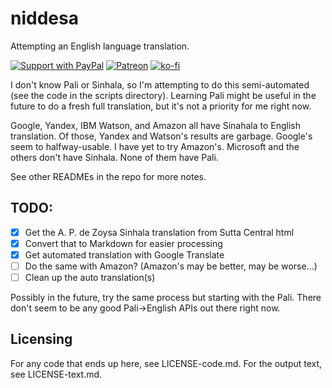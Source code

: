 # niddesa

Attempting an English language translation.

[![Support with PayPal](https://img.shields.io/badge/paypal-donate-yellow.png)](https://paypal.me/zacanger) [![Patreon](https://img.shields.io/badge/patreon-donate-yellow.svg)](https://www.patreon.com/zacanger) [![ko-fi](https://img.shields.io/badge/donate-KoFi-yellow.svg)](https://ko-fi.com/U7U2110VB)

I don't know Pali or Sinhala, so I'm attempting to do this semi-automated (see
the code in the scripts directory). Learning Pali might be useful in the future
to do a fresh full translation, but it's not a priority for me right now.

Google, Yandex, IBM Watson, and Amazon all have Sinahala to English translation.
Of those, Yandex and Watson's results are garbage. Google's seem to
halfway-usable. I have yet to try Amazon's. Microsoft and the others don't have
Sinhala. None of them have Pali.

See other READMEs in the repo for more notes.

## TODO:

* [x] Get the A. P. de Zoysa Sinhala translation from Sutta Central html
* [x] Convert that to Markdown for easier processing
* [x] Get automated translation with Google Translate
* [ ] Do the same with Amazon? (Amazon's may be better, may be worse...)
* [ ] Clean up the auto translation(s)

Possibly in the future, try the same process but starting with the Pali. There
don't seem to be any good Pali->English APIs out there right now.

## Licensing

For any code that ends up here, see LICENSE-code.md. For the output text, see
LICENSE-text.md.
